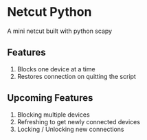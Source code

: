 # Netcut Python
A mini netcut built with python scapy

## Features
1. Blocks one device at a time
2. Restores connection on quitting the script

## Upcoming Features
1. Blocking multiple devices
2. Refreshing to get newly connected devices
3. Locking / Unlocking new connections
